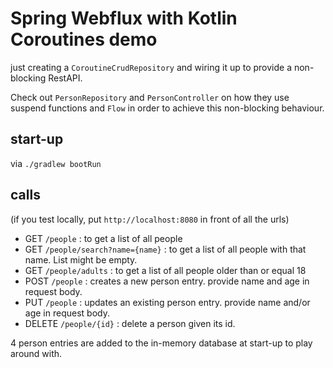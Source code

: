 # Spring Webflux with Kotlin Coroutines demo

just creating a `CoroutineCrudRepository` and wiring it up to provide a non-blocking RestAPI.

Check out `PersonRepository` and `PersonController` on how they use suspend functions and `Flow`
in order to achieve this non-blocking behaviour.

## start-up

via `./gradlew bootRun`

## calls

(if you test locally, put `http://localhost:8080` in front of all the urls)
- GET `/people` : to get a list of all people
- GET `/people/search?name={name}` : to get a list of all people with that name. List might be empty. 
- GET `/people/adults` : to get a list of all people older than or equal 18
- POST `/people` <data> : creates a new person entry. provide name and age in request body.
- PUT `/people` <data> : updates an existing person entry. provide name and/or age in request body.
- DELETE `/people/{id}` : delete a person given its id.

4 person entries are added to the in-memory database at start-up to play around with.
